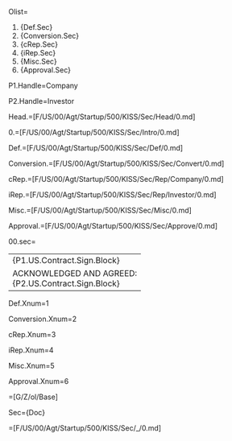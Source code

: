 Olist=<ol><li>{Def.Sec}<li>{Conversion.Sec}<li>{cRep.Sec}<li>{iRep.Sec}<li>{Misc.Sec}<li>{Approval.Sec}</ol>

P1.Handle=Company

P2.Handle=Investor

Head.=[F/US/00/Agt/Startup/500/KISS/Sec/Head/0.md]

0.=[F/US/00/Agt/Startup/500/KISS/Sec/Intro/0.md]

Def.=[F/US/00/Agt/Startup/500/KISS/Sec/Def/0.md]

Conversion.=[F/US/00/Agt/Startup/500/KISS/Sec/Convert/0.md]

cRep.=[F/US/00/Agt/Startup/500/KISS/Sec/Rep/Company/0.md]

iRep.=[F/US/00/Agt/Startup/500/KISS/Sec/Rep/Investor/0.md]

Misc.=[F/US/00/Agt/Startup/500/KISS/Sec/Misc/0.md]

Approval.=[F/US/00/Agt/Startup/500/KISS/Sec/Approve/0.md]

00.sec=<table><tr><td valign="top">{P1.US.Contract.Sign.Block}</td></tr><tr><td valign="top">ACKNOWLEDGED AND AGREED:<br>{P2.US.Contract.Sign.Block}</td></tr></table>

Def.Xnum=1

Conversion.Xnum=2

cRep.Xnum=3

iRep.Xnum=4

Misc.Xnum=5

Approval.Xnum=6

=[G/Z/ol/Base]

Sec={Doc}

=[F/US/00/Agt/Startup/500/KISS/Sec/_/0.md]
